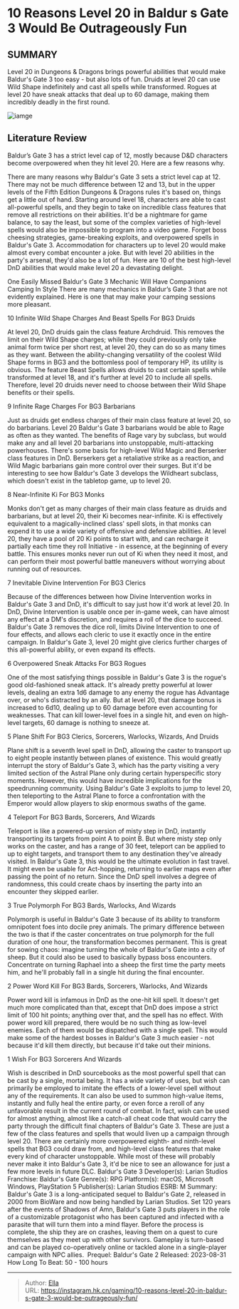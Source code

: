 # 10 Reasons Level 20 in Baldur s Gate 3 Would Be Outrageously Fun


## SUMMARY 


 Level 20 in Dungeons &amp; Dragons brings powerful abilities that would make Baldur&#39;s Gate 3 too easy - but also lots of fun. 
 Druids at level 20 can use Wild Shape indefinitely and cast all spells while transformed. 
 Rogues at level 20 have sneak attacks that deal up to 60 damage, making them incredibly deadly in the first round. 

![iamge](https://static1.srcdn.com/wordpress/wp-content/uploads/2023/11/10-reasons-level-20-in-baldur-s-gate-3-would-be-outrageously-fun.jpg)

## Literature Review

Baldur’s Gate 3 has a strict level cap of 12, mostly because D&amp;D characters become overpowered when they hit level 20. Here are a few reasons why.




There are many reasons why Baldur&#39;s Gate 3 sets a strict level cap at 12. There may not be much difference between 12 and 13, but in the upper levels of the Fifth Edition Dungeons &amp; Dragons rules it&#39;s based on, things get a little out of hand. Starting around level 18, characters are able to cast all-powerful spells, and they begin to take on incredible class features that remove all restrictions on their abilities. It&#39;d be a nightmare for game balance, to say the least, but some of the complex varieties of high-level spells would also be impossible to program into a video game.
Forget boss cheesing strategies, game-breaking exploits, and overpowered spells in Baldur&#39;s Gate 3. Accommodation for characters up to level 20 would make almost every combat encounter a joke. But with level 20 abilities in the party&#39;s arsenal, they&#39;d also be a lot of fun. Here are 10 of the best high-level DnD abilities that would make level 20 a devastating delight.
            
 
 One Easily Missed Baldur&#39;s Gate 3 Mechanic Will Have Companions Camping In Style 
There are many mechanics in Baldur’s Gate 3 that are not evidently explained. Here is one that may make your camping sessions more pleasant.












 








 10  Infinite Wild Shape Charges 
And Beast Spells For BG3 Druids


 







At level 20, DnD druids gain the class feature Archdruid. This removes the limit on their Wild Shape charges; while they could previously only take animal form twice per short rest, at level 20, they can do so as many times as they want. Between the ability-changing versatility of the coolest Wild Shape forms in BG3 and the bottomless pool of temporary HP, its utility is obvious. The feature Beast Spells allows druids to cast certain spells while transformed at level 18, and it&#39;s further at level 20 to include all spells. Therefore, level 20 druids never need to choose between their Wild Shape benefits or their spells.





 9  Infinite Rage Charges 
For BG3 Barbarians
        

Just as druids get endless charges of their main class feature at level 20, so do barbarians. Level 20 Baldur&#39;s Gate 3 barbarians would be able to Rage as often as they wanted. The benefits of Rage vary by subclass, but would make any and all level 20 barbarians into unstoppable, multi-attacking powerhouses. There&#39;s some basis for high-level Wild Magic and Berserker class features in DnD. Berserkers get a retaliative strike as a reaction, and Wild Magic barbarians gain more control over their surges. But it&#39;d be interesting to see how Baldur&#39;s Gate 3 develops the Wildheart subclass, which doesn&#39;t exist in the tabletop game, up to level 20.





 8  Near-Infinite Ki 
For BG3 Monks
        

Monks don&#39;t get as many charges of their main class feature as druids and barbarians, but at level 20, their Ki becomes near-infinite. Ki is effectively equivalent to a magically-inclined class&#39; spell slots, in that monks can expend it to use a wide variety of offensive and defensive abilities. At level 20, they have a pool of 20 Ki points to start with, and can recharge it partially each time they roll Initiative - in essence, at the beginning of every battle. This ensures monks never run out of Ki when they need it most, and can perform their most powerful battle maneuvers without worrying about running out of resources.





 7  Inevitable Divine Intervention 
For BG3 Clerics


 







Because of the differences between how Divine Intervention works in Baldur&#39;s Gate 3 and DnD, it&#39;s difficult to say just how it&#39;d work at level 20. In DnD, Divine Intervention is usable once per in-game week, can have almost any effect at a DM&#39;s discretion, and requires a roll of the dice to succeed. Baldur&#39;s Gate 3 removes the dice roll, limits Divine Intervention to one of four effects, and allows each cleric to use it exactly once in the entire campaign. In Baldur&#39;s Gate 3, level 20 might give clerics further charges of this all-powerful ability, or even expand its effects.





 6  Overpowered Sneak Attacks 
For BG3 Rogues


 







One of the most satisfying things possible in Baldur&#39;s Gate 3 is the rogue&#39;s good old-fashioned sneak attack. It&#39;s already pretty powerful at lower levels, dealing an extra 1d6 damage to any enemy the rogue has Advantage over, or who&#39;s distracted by an ally. But at level 20, that damage bonus is increased to 6d10, dealing up to 60 damage before even accounting for weaknesses. That can kill lower-level foes in a single hit, and even on high-level targets, 60 damage is nothing to sneeze at.





 5  Plane Shift 
For BG3 Clerics, Sorcerers, Warlocks, Wizards, And Druids
        

Plane shift is a seventh level spell in DnD, allowing the caster to transport up to eight people instantly between planes of existence. This would greatly interrupt the story of Baldur&#39;s Gate 3, which has the party visiting a very limited section of the Astral Plane only during certain hyperspecific story moments. However, this would have incredible implications for the speedrunning community. Using Baldur&#39;s Gate 3 exploits to jump to level 20, then teleporting to the Astral Plane to force a confrontation with the Emperor would allow players to skip enormous swaths of the game.





 4  Teleport 
For BG3 Bards, Sorcerers, And Wizards
        

Teleport is like a powered-up version of misty step in DnD, instantly transporting its targets from point A to point B. But where misty step only works on the caster, and has a range of 30 feet, teleport can be applied to up to eight targets, and transport them to any destination they&#39;ve already visited. In Baldur&#39;s Gate 3, this would be the ultimate evolution in fast travel. It might even be usable for Act-hopping, returning to earlier maps even after passing the point of no return. Since the DnD spell involves a degree of randomness, this could create chaos by inserting the party into an encounter they skipped earlier.





 3  True Polymorph 
For BG3 Bards, Warlocks, And Wizards
        

Polymorph is useful in Baldur&#39;s Gate 3 because of its ability to transform omnipotent foes into docile prey animals. The primary difference between the two is that if the caster concentrates on true polymorph for the full duration of one hour, the transformation becomes permanent. This is great for sowing chaos: imagine turning the whole of Baldur&#39;s Gate into a city of sheep. But it could also be used to basically bypass boss encounters. Concentrate on turning Raphael into a sheep the first time the party meets him, and he&#39;ll probably fall in a single hit during the final encounter.





 2  Power Word Kill 
For BG3 Bards, Sorcerers, Warlocks, And Wizards
        

Power word kill is infamous in DnD as the one-hit kill spell. It doesn&#39;t get much more complicated than that, except that DnD does impose a strict limit of 100 hit points; anything over that, and the spell has no effect. With power word kill prepared, there would be no such thing as low-level enemies. Each of them would be dispatched with a single spell. This would make some of the hardest bosses in Baldur&#39;s Gate 3 much easier - not because it&#39;d kill them directly, but because it&#39;d take out their minions.





 1  Wish 
For BG3 Sorcerers And Wizards
        

Wish is described in DnD sourcebooks as the most powerful spell that can be cast by a single, mortal being. It has a wide variety of uses, but wish can primarily be employed to imitate the effects of a lower-level spell without any of the requirements. It can also be used to summon high-value items, instantly and fully heal the entire party, or even force a reroll of any unfavorable result in the current round of combat. In fact, wish can be used for almost anything, almost like a catch-all cheat code that would carry the party through the difficult final chapters of Baldur&#39;s Gate 3.
These are just a few of the class features and spells that would liven up a campaign through level 20. There are certainly more overpowered eighth- and ninth-level spells that BG3 could draw from, and high-level class features that make every kind of character unstoppable. While most of these will probably never make it into Baldur&#39;s Gate 3, it&#39;d be nice to see an allowance for just a few more levels in future DLC.
               Baldur&#39;s Gate 3   Developer(s):   Larian Studios    Franchise:   Baldur&#39;s Gate    Genre(s):   RPG    Platform(s):   macOS, Microsoft Windows, PlayStation 5    Publisher(s):   Larian Studios    ESRB:   M    Summary:   Baldur&#39;s Gate 3 is a long-anticipated sequel to Baldur&#39;s Gate 2, released in 2000 from BioWare and now being handled by Larian Studios. Set 120 years after the events of Shadows of Amn, Baldur&#39;s Gate 3 puts players in the role of a customizable protagonist who has been captured and infected with a parasite that will turn them into a mind flayer. Before the process is complete, the ship they are on crashes, leaving them on a quest to cure themselves as they meet up with other survivors. Gameplay is turn-based and can be played co-operatively online or tackled alone in a single-player campaign with NPC allies.     Prequel:   Baldur&#39;s Gate 2    Released:   2023-08-31    How Long To Beat:   50 - 100 hours      

---

> Author: [Ella](https://instagram.hk.cn/)  
> URL: https://instagram.hk.cn/gaming/10-reasons-level-20-in-baldur-s-gate-3-would-be-outrageously-fun/  

